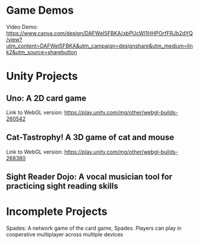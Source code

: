# Game Demos
Video Demo: https://www.canva.com/design/DAFWeI5FBKA/xbPUcWI1HHPOrfFRJb2dYQ/view?utm_content=DAFWeI5FBKA&utm_campaign=designshare&utm_medium=link2&utm_source=sharebutton

# Unity Projects
## Uno: A 2D card game
Link to WebGL version: https://play.unity.com/mg/other/webgl-builds-260542

## Cat-Tastrophy! A 3D game of cat and mouse
Link to WebGL version: https://play.unity.com/mg/other/webgl-builds-268380

## Sight Reader Dojo: A vocal musician tool for practicing sight reading skills

# Incomplete Projects

Spades: A network game of the card game, Spades. Players can play in cooperative multiplayer across multiple devices
